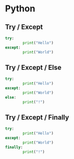 # Python
## Try / Except
```python
try:
		print("Hello")
except:
		print("World")
```
## Try / Except / Else
```python
try:
		print("Hello")
except:
		print("World")
else:
		print("!")
```
## Try / Except / Finally
```python
try:
		print("Hello")
except:
		print("World")
finally:
		print("!")
```
